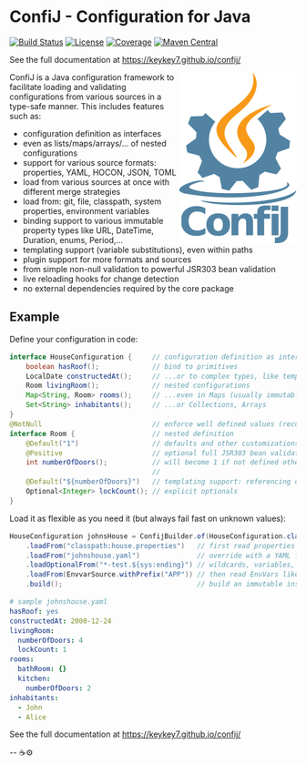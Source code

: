 # ConfiJ - Configuration for Java

[![Build Status](https://github.com/keykey7/confij/workflows/release/badge.svg)](https://github.com/keykey7/confij/actions)
[![License](https://img.shields.io/badge/License-Apache%202.0-yellowgreen.svg)](LICENSE)
[![Coverage](https://sonarcloud.io/api/project_badges/measure?project=ch.kk7%3Aconfij&metric=coverage)](https://sonarcloud.io/dashboard?id=ch.kk7%3Aconfij)
[![Maven Central](https://maven-badges.herokuapp.com/maven-central/ch.kk7/confij-core/badge.svg)](https://search.maven.org/artifact/ch.kk7/confij-core)

See the full documentation at <https://keykey7.github.io/confij/>

<img align="right" height="300" width="206" src="confij-documentation/src/docs/resources/confij-logo.png" alt="ConfiJ Logo">

ConfiJ is a Java configuration framework to facilitate loading and validating
configurations from various sources in a type-safe manner. 
This includes features such as:

- configuration definition as interfaces
- even as lists/maps/arrays/... of nested configurations
- support for various source formats: properties, YAML, HOCON, JSON, TOML
- load from various sources at once with different merge strategies
- load from: git, file, classpath, system properties, environment variables
- binding support to various immutable property types like URL, DateTime, Duration, enums, Period,...
- templating support (variable substitutions), even within paths
- plugin support for more formats and sources
- from simple non-null validation to powerful JSR303 bean validation
- live reloading hooks for change detection
- no external dependencies required by the core package

## Example

Define your configuration in code:
```java
interface HouseConfiguration {     // configuration definition as interfaces (or any)
    boolean hasRoof();             // bind to primitives
    LocalDate constructedAt();     // ...or to complex types, like temporal ones
    Room livingRoom();             // nested configurations
    Map<String, Room> rooms();     // ...even in Maps (usually immutable)
    Set<String> inhabitants();     // ...or Collections, Arrays
}
@NotNull                           // enforce well defined values (recursive)
interface Room {                   // nested definition
    @Default("1")                  // defaults and other customizations
    @Positive                      // optional full JSR303 bean validation
    int numberOfDoors();           // will become 1 if not defined otherwise
                                   //
    @Default("${numberOfDoors}")   // templating support: referencing other keys
    Optional<Integer> lockCount(); // explicit optionals
}
```
Load it as flexible as you need it (but always fail fast on unknown values):
```java
HouseConfiguration johnsHouse = ConfijBuilder.of(HouseConfiguration.class)
    .loadFrom("classpath:house.properties")   // first read properties from classpath 
    .loadFrom("johnshouse.yaml")              // override with a YAML file on disk
    .loadOptionalFrom("*-test.${sys:ending}") // wildcards, variables, optional,...
    .loadFrom(EnvvarSource.withPrefix("APP")) // then read EnvVars like APP_hasRoof=true
    .build();                                 // build an immutable instance
```
```yaml
# sample johnshouse.yaml
hasRoof: yes
constructedAt: 2000-12-24
livingRoom:
  numberOfDoors: 4
  lockCount: 1
rooms:
  bathRoom: {}
  kitchen:
    numberOfDoors: 2
inhabitants:
  - John
  - Alice
```

See the full documentation at <https://keykey7.github.io/confij/>

-- ☕⚙️

